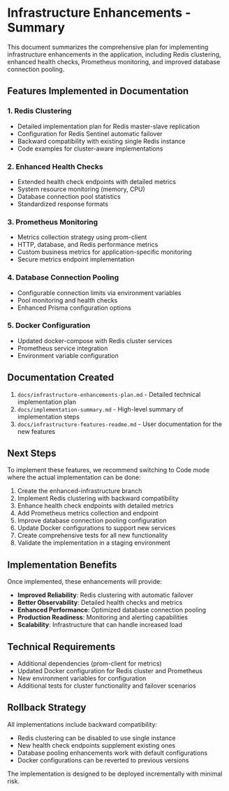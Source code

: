 # Infrastructure Enhancements - Summary

This document summarizes the comprehensive plan for implementing infrastructure enhancements in the application, including Redis clustering, enhanced health checks, Prometheus monitoring, and improved database connection pooling.

## Features Implemented in Documentation

### 1. Redis Clustering
- Detailed implementation plan for Redis master-slave replication
- Configuration for Redis Sentinel automatic failover
- Backward compatibility with existing single Redis instance
- Code examples for cluster-aware implementations

### 2. Enhanced Health Checks
- Extended health check endpoints with detailed metrics
- System resource monitoring (memory, CPU)
- Database connection pool statistics
- Standardized response formats

### 3. Prometheus Monitoring
- Metrics collection strategy using prom-client
- HTTP, database, and Redis performance metrics
- Custom business metrics for application-specific monitoring
- Secure metrics endpoint implementation

### 4. Database Connection Pooling
- Configurable connection limits via environment variables
- Pool monitoring and health checks
- Enhanced Prisma configuration options

### 5. Docker Configuration
- Updated docker-compose with Redis cluster services
- Prometheus service integration
- Environment variable configuration

## Documentation Created

1. `docs/infrastructure-enhancements-plan.md` - Detailed technical implementation plan
2. `docs/implementation-summary.md` - High-level summary of implementation steps
3. `docs/infrastructure-features-readme.md` - User documentation for the new features

## Next Steps

To implement these features, we recommend switching to Code mode where the actual implementation can be done:

1. Create the enhanced-infrastructure branch
2. Implement Redis clustering with backward compatibility
3. Enhance health check endpoints with detailed metrics
4. Add Prometheus metrics collection and endpoint
5. Improve database connection pooling configuration
6. Update Docker configurations to support new services
7. Create comprehensive tests for all new functionality
8. Validate the implementation in a staging environment

## Implementation Benefits

Once implemented, these enhancements will provide:

- **Improved Reliability**: Redis clustering with automatic failover
- **Better Observability**: Detailed health checks and metrics
- **Enhanced Performance**: Optimized database connection pooling
- **Production Readiness**: Monitoring and alerting capabilities
- **Scalability**: Infrastructure that can handle increased load

## Technical Requirements

- Additional dependencies (prom-client for metrics)
- Updated Docker configuration for Redis cluster and Prometheus
- New environment variables for configuration
- Additional tests for cluster functionality and failover scenarios

## Rollback Strategy

All implementations include backward compatibility:
- Redis clustering can be disabled to use single instance
- New health check endpoints supplement existing ones
- Database pooling enhancements work with default configurations
- Docker configurations can be reverted to previous versions

The implementation is designed to be deployed incrementally with minimal risk.